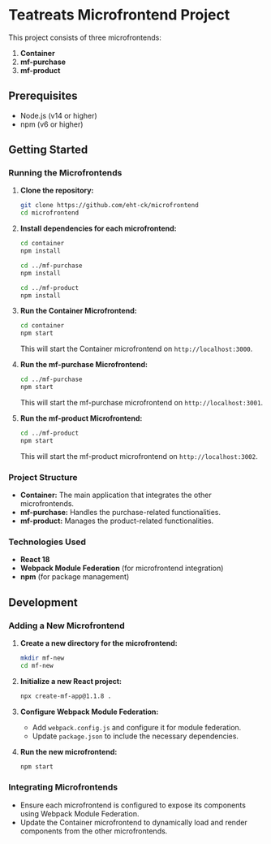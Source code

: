 # Teatreats Microfrontend Project

This project consists of three microfrontends:
1. **Container**
2. **mf-purchase**
3. **mf-product**

## Prerequisites

- Node.js (v14 or higher)
- npm (v6 or higher)

## Getting Started

### Running the Microfrontends

1. **Clone the repository:**

    ```bash
    git clone https://github.com/eht-ck/microfrontend
    cd microfrontend
    ```

2. **Install dependencies for each microfrontend:**

    ```bash
    cd container
    npm install

    cd ../mf-purchase
    npm install

    cd ../mf-product
    npm install
    ```

3. **Run the Container Microfrontend:**

    ```bash
    cd container
    npm start
    ```

    This will start the Container microfrontend on `http://localhost:3000`.

4. **Run the mf-purchase Microfrontend:**

    ```bash
    cd ../mf-purchase
    npm start
    ```

    This will start the mf-purchase microfrontend on `http://localhost:3001`.

5. **Run the mf-product Microfrontend:**

    ```bash
    cd ../mf-product
    npm start
    ```

    This will start the mf-product microfrontend on `http://localhost:3002`.

### Project Structure

- **Container:** The main application that integrates the other microfrontends.
- **mf-purchase:** Handles the purchase-related functionalities.
- **mf-product:** Manages the product-related functionalities.

### Technologies Used

- **React 18**
- **Webpack Module Federation** (for microfrontend integration)
- **npm** (for package management)

## Development

### Adding a New Microfrontend

1. **Create a new directory for the microfrontend:**

    ```bash
    mkdir mf-new
    cd mf-new
    ```

2. **Initialize a new React project:**

    ```bash
    npx create-mf-app@1.1.8 .
    ```

3. **Configure Webpack Module Federation:**

    - Add `webpack.config.js` and configure it for module federation.
    - Update `package.json` to include the necessary dependencies.

4. **Run the new microfrontend:**

    ```bash
    npm start
    ```

### Integrating Microfrontends

- Ensure each microfrontend is configured to expose its components using Webpack Module Federation.
- Update the Container microfrontend to dynamically load and render components from the other microfrontends.

